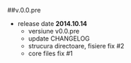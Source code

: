 ##v.0.0.pre

  * release date **2014.10.14**
    - versiune v0.0.pre
    - update CHANGELOG
    - strucura directoare, fisiere fix #2
    - core files fix #1
